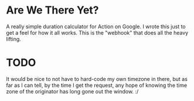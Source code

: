 Are We There Yet?
=================

A really simple duration calculator for Action on Google. I wrote this just to get a feel for how it all works. This
is the "webhook" that does all the heavy lifting.

TODO
====

It would be nice to not have to hard-code my own timezone in there, but as far as I can tell, by the time I get the request, any hope of knowing the time zone of the originator has long gone out the window. :/
